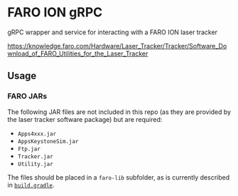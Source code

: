 # FARO ION gRPC

gRPC wrapper and service for interacting with a FARO ION laser tracker

https://knowledge.faro.com/Hardware/Laser_Tracker/Tracker/Software_Download_of_FARO_Utilities_for_the_Laser_Tracker

## Usage

### FARO JARs

The following JAR files are not included in this repo (as they are provided by the laser tracker software package) but are required:

- `Apps4xxx.jar`
- `AppsKeystoneSim.jar`
- `Ftp.jar`
- `Tracker.jar`
- `Utility.jar`

The files should be placed in a `faro-lib` subfolder, as is currently described in [`build.gradle`](build.gradle).
